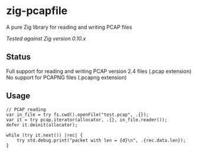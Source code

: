 # zig-pcapfile
A pure Zig library for reading and writing PCAP files

_Tested against Zig version 0.10.x_

## Status
Full support for reading and writing PCAP version 2.4 files (.pcap extension)  
No support for PCAPNG files (.pcapng extension)  

## Usage
```zig
// PCAP reading
var in_file = try fs.cwd().openFile("test.pcap", .{});
var it = try pcap.iterator(allocator, .{}, in_file.reader());
defer it.deinit(allocator);

while (try it.next()) |rec| {
    try std.debug.print("packet with len = {d}\n", .{rec.data.len});
}
```
